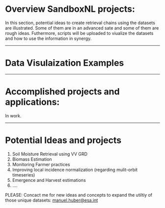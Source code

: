 # Overview SandboxNL projects:

In this section, potential ideas to create retrieval chains using the datasets are illustrated. Some of them are in an advanced sate and some of them are rough ideas. Futhermore, scripts will be uploaded to viualize the datasets and how to use the information in synergy. 

---------------------------------------------------------------

# Data Visulaization Examples



---------------------------------------------------------------

# Accomplished projects and applications:

In work.

---------------------------------------------------------------

# Potential Ideas and projects

1) Soil Moisture Retrieval using VV GRD 
2) Biomass Estimation 
3) Monitoring Farmer practices
4) Improving local incidence normalization (regarding mulit-orbit timeseries)
5) Emergence and Harvest estimations
6) ....

PLEASE: Concact me for new ideas and concepts to expand the utiltiy of those unique datasets: manuel.huber@esa.int
